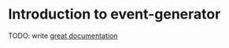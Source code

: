 # Introduction to event-generator

TODO: write [great documentation](http://jacobian.org/writing/what-to-write/)
